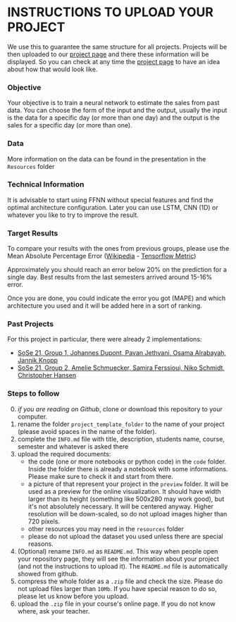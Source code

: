 # INSTRUCTIONS TO UPLOAD YOUR PROJECT

We use this to guarantee the same structure for all projects.
Projects will be then uploaded to our [project page](https://opencampus-sh.github.io/oc-ml-projects/) and there these information will be displayed.
So you can check at any time the [project page](https://opencampus-sh.github.io/oc-ml-projects/) to have an idea about how that would look like.

### Objective

Your objective is to train a neural network to estimate the sales from past data. You can choose the form of the input and the output, usually the input is the data for a specific day (or more than one day) and the output is the sales for a specific day (or more than one).

### Data

More information on the data can be found in the presentation in the `Resources` folder

### Technical Information

It is advisable to start using FFNN without special features and find the optimal architecture configuration. Later you can use LSTM, CNN (1D) or whatever you like to try to improve the result.

### Target Results

To compare your results with the ones from previous groups, please use the Mean Absolute Percentage Error ([Wikipedia](https://en.wikipedia.org/wiki/Mean_absolute_percentage_error) - [Tensorflow Metric](https://www.tensorflow.org/api_docs/python/tf/keras/metrics/MeanAbsolutePercentageError))

Approximately you should reach an error below 20% on the prediction for a single day. Best results from the last semesters arrived around 15-16% error.

Once you are done, you could indicate the error you got (MAPE) and which architecture you used and it will be added here in a sort of ranking.

### Past Projects

For this project in particular, there were already 2 implementations:
- [SoSe 21, Group 1, Johannes Dupont, Pavan Jethvani, Osama Alrabayah, Jannik Knopp](https://github.com/opencampus-sh/ML-Projects/tree/main/data/DLFS/Bakery-Sales-project)
- [SoSe 21, Group 2, Amelie Schmuecker, Samira Ferssioui, Niko Schmidt, Christopher Hansen](https://github.com/opencampus-sh/ML-Projects/tree/main/data/DLFS/BakerySalesPrediction)

### Steps to follow

0. *if you are reading on Github*, clone or download this repository to your computer.
1. rename the folder `project_template_folder` to the name of your project (please avoid spaces in the name of the folder).
2. complete the `INFO.md` file with title, description, students name, course, semester and whatever is asked there
3. upload the required documents:
   * the code (one or more notebooks or python code) in the `code` folder. Inside the folder there is already a notebook with some informations. Please make sure to check it and start from there.
   * a picture of that represent your project in the `preview` folder. It will be used as a preview for the online visualization. It should have width larger than its height (something like 500x280 may work good), but it's not absolutely necessary. It will be centered anyway. Higher resolution will be down-scaled, so do not upload images higher than 720 pixels.
   * other resources you may need in the `resources` folder
   * please do not upload the dataset you used unless there are special reasons.
4. (Optional) rename `INFO.md` as `README.md`. This way when people open your repository page, they will see the information about your project (and not the instructions to upload it). The `README.md` file is automatically showed from github.
5. compress the whole folder as a `.zip` file and check the size. Please do not upload files larger than `10Mb`. If you have special reason to do so, please let us know before you upload.
6. upload the `.zip` file in your course's online page. If you do not know where, ask your teacher.
